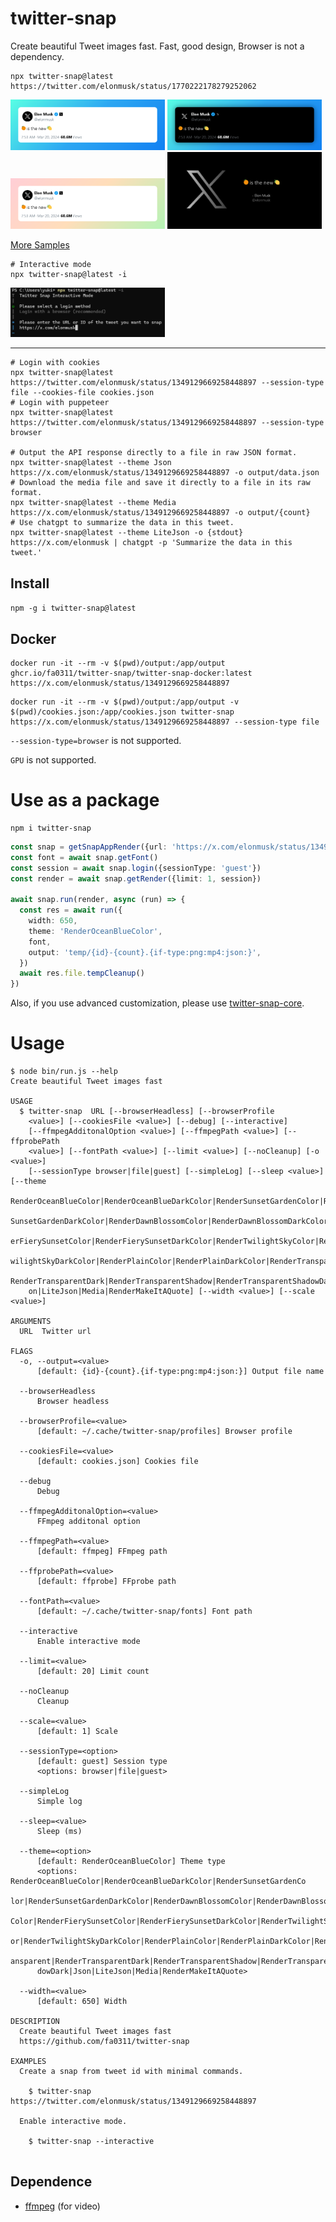 # twitter-snap

Create beautiful Tweet images fast.
Fast, good design, Browser is not a dependency.

```shell
npx twitter-snap@latest https://twitter.com/elonmusk/status/1770222178279252062
```

<p float="left">
  <img src="./docs/img/output-1.png" width="49%" />
  <img src="./docs/img/output-2.png" width="49%" /> 
  <img src="./docs/img/output-3.png" width="49%" />
  <img src="./docs/img/output-4.png" width="49%" />
</p>

[More Samples](https://github.com/fa0311/twitter-snap/issues/47)

```shell
# Interactive mode
npx twitter-snap@latest -i
```

<img src="./docs/img/input-1.png" width="49%" />

---

```shell
# Login with cookies
npx twitter-snap@latest https://twitter.com/elonmusk/status/1349129669258448897 --session-type file --cookies-file cookies.json
# Login with puppeteer
npx twitter-snap@latest https://twitter.com/elonmusk/status/1349129669258448897 --session-type browser

# Output the API response directly to a file in raw JSON format.
npx twitter-snap@latest --theme Json https://x.com/elonmusk/status/1349129669258448897 -o output/data.json
# Download the media file and save it directly to a file in its raw format.
npx twitter-snap@latest --theme Media https://x.com/elonmusk/status/1349129669258448897 -o output/{count}
# Use chatgpt to summarize the data in this tweet.
npx twitter-snap@latest --theme LiteJson -o {stdout} https://x.com/elonmusk | chatgpt -p 'Summarize the data in this tweet.'
```

## Install

`npm -g i twitter-snap@latest`

## Docker

```shell
docker run -it --rm -v $(pwd)/output:/app/output ghcr.io/fa0311/twitter-snap/twitter-snap-docker:latest https://x.com/elonmusk/status/1349129669258448897
```

```shell
docker run -it --rm -v $(pwd)/output:/app/output -v $(pwd)/cookies.json:/app/cookies.json twitter-snap https://x.com/elonmusk/status/1349129669258448897 --session-type file
```

`--session-type=browser` is not supported.

`GPU` is not supported.

# Use as a package

```shell
npm i twitter-snap
```

```typescript
const snap = getSnapAppRender({url: 'https://x.com/elonmusk/status/1349129669258448897'})
const font = await snap.getFont()
const session = await snap.login({sessionType: 'guest'})
const render = await snap.getRender({limit: 1, session})

await snap.run(render, async (run) => {
  const res = await run({
    width: 650,
    theme: 'RenderOceanBlueColor',
    font,
    output: 'temp/{id}-{count}.{if-type:png:mp4:json:}',
  })
  await res.file.tempCleanup()
})
```

Also, if you use advanced customization, please use [twitter-snap-core](https://github.com/fa0311/twitter-snap-core).

# Usage

<!-- COMMANDS_PLACEHOLDER_START -->

```shell
$ node bin/run.js --help
Create beautiful Tweet images fast

USAGE
  $ twitter-snap  URL [--browserHeadless] [--browserProfile
    <value>] [--cookiesFile <value>] [--debug] [--interactive]
    [--ffmpegAdditonalOption <value>] [--ffmpegPath <value>] [--ffprobePath
    <value>] [--fontPath <value>] [--limit <value>] [--noCleanup] [-o <value>]
    [--sessionType browser|file|guest] [--simpleLog] [--sleep <value>] [--theme
    RenderOceanBlueColor|RenderOceanBlueDarkColor|RenderSunsetGardenColor|Render
    SunsetGardenDarkColor|RenderDawnBlossomColor|RenderDawnBlossomDarkColor|Rend
    erFierySunsetColor|RenderFierySunsetDarkColor|RenderTwilightSkyColor|RenderT
    wilightSkyDarkColor|RenderPlainColor|RenderPlainDarkColor|RenderTransparent|
    RenderTransparentDark|RenderTransparentShadow|RenderTransparentShadowDark|Js
    on|LiteJson|Media|RenderMakeItAQuote] [--width <value>] [--scale <value>]

ARGUMENTS
  URL  Twitter url

FLAGS
  -o, --output=<value>
      [default: {id}-{count}.{if-type:png:mp4:json:}] Output file name

  --browserHeadless
      Browser headless

  --browserProfile=<value>
      [default: ~/.cache/twitter-snap/profiles] Browser profile

  --cookiesFile=<value>
      [default: cookies.json] Cookies file

  --debug
      Debug

  --ffmpegAdditonalOption=<value>
      FFmpeg additonal option

  --ffmpegPath=<value>
      [default: ffmpeg] FFmpeg path

  --ffprobePath=<value>
      [default: ffprobe] FFprobe path

  --fontPath=<value>
      [default: ~/.cache/twitter-snap/fonts] Font path

  --interactive
      Enable interactive mode

  --limit=<value>
      [default: 20] Limit count

  --noCleanup
      Cleanup

  --scale=<value>
      [default: 1] Scale

  --sessionType=<option>
      [default: guest] Session type
      <options: browser|file|guest>

  --simpleLog
      Simple log

  --sleep=<value>
      Sleep (ms)

  --theme=<option>
      [default: RenderOceanBlueColor] Theme type
      <options: RenderOceanBlueColor|RenderOceanBlueDarkColor|RenderSunsetGardenCo
      lor|RenderSunsetGardenDarkColor|RenderDawnBlossomColor|RenderDawnBlossomDark
      Color|RenderFierySunsetColor|RenderFierySunsetDarkColor|RenderTwilightSkyCol
      or|RenderTwilightSkyDarkColor|RenderPlainColor|RenderPlainDarkColor|RenderTr
      ansparent|RenderTransparentDark|RenderTransparentShadow|RenderTransparentSha
      dowDark|Json|LiteJson|Media|RenderMakeItAQuote>

  --width=<value>
      [default: 650] Width

DESCRIPTION
  Create beautiful Tweet images fast
  https://github.com/fa0311/twitter-snap

EXAMPLES
  Create a snap from tweet id with minimal commands.

    $ twitter-snap https://twitter.com/elonmusk/status/1349129669258448897

  Enable interactive mode.

    $ twitter-snap --interactive


```

<!-- COMMANDS_PLACEHOLDER_END -->

## Dependence

- [ffmpeg](https://ffmpeg.org/) (for video)
